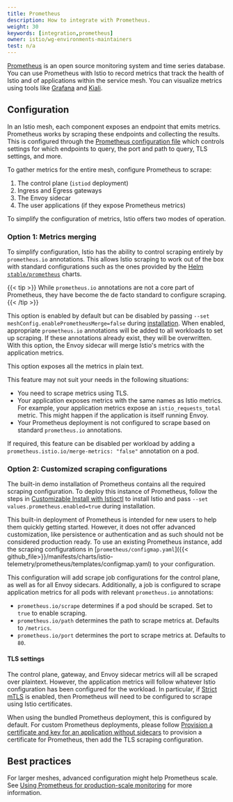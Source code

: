 ```yaml
---
title: Prometheus
description: How to integrate with Prometheus.
weight: 30
keywords: [integration,prometheus]
owner: istio/wg-environments-maintainers
test: n/a
---
```


[Prometheus](https://prometheus.io/) is an open source monitoring system and time series database. You can use Prometheus with Istio to record metrics that track the health of Istio and of applications within the service mesh. You can visualize metrics using tools like [Grafana](/docs/ops/integrations/grafana/) and [Kiali](/docs/tasks/observability/kiali/).

## Configuration

In an Istio mesh, each component exposes an endpoint that emits metrics. Prometheus works by scraping these endpoints and collecting the results. This is configured through the [Prometheus configuration file](https://prometheus.io/docs/prometheus/latest/configuration/configuration/) which controls settings for which endpoints to query, the port and path to query, TLS settings, and more.

To gather metrics for the entire mesh, configure Prometheus to scrape:

1. The control plane (`istiod` deployment)
1. Ingress and Egress gateways
1. The Envoy sidecar
1. The user applications (if they expose Prometheus metrics)

To simplify the configuration of metrics, Istio offers two modes of operation.

### Option 1: Metrics merging

To simplify configuration, Istio has the ability to control scraping entirely by `prometheus.io` annotations. This allows Istio scraping to work out of the box with standard configurations such as the ones provided by the [Helm `stable/prometheus`](https://github.com/helm/charts/tree/master/stable/prometheus) charts.

{{< tip >}}
While `prometheus.io` annotations are not a core part of Prometheus, they have become the de facto standard to configure scraping.
{{< /tip >}}

This option is enabled by default but can be disabled by passing `--set meshConfig.enablePrometheusMerge=false` during [installation](/docs/setup/install/istioctl/). When enabled, appropriate `prometheus.io` annotations will be added to all workloads to set up scraping. If these annotations already exist, they will be overwritten. With this option, the Envoy sidecar will merge Istio's metrics with the application metrics.

This option exposes all the metrics in plain text.

This feature may not suit your needs in the following situations:

* You need to scrape metrics using TLS.
* Your application exposes metrics with the same names as Istio metrics. For example, your application metrics expose an `istio_requests_total` metric. This might happen if the application is itself running Envoy.
* Your Prometheus deployment is not configured to scrape based on standard `prometheus.io` annotations.

If required, this feature can be disabled per workload by adding a `prometheus.istio.io/merge-metrics: "false"` annotation on a pod.

### Option 2: Customized scraping configurations

The built-in demo installation of Prometheus contains all the required scraping configuration. To deploy this instance of Prometheus, follow the steps in [Customizable Install with Istioctl](/docs/setup/install/istioctl/) to install Istio and pass `--set values.prometheus.enabled=true` during installation.

This built-in deployment of Prometheus is intended for new users to help them quickly getting started. However, it does not offer advanced customization, like persistence or authentication and as such should not be considered production ready. To use an existing Prometheus instance, add the scraping configurations in [`prometheus/configmap.yaml`]({{< github_file>}}/manifests/charts/istio-telemetry/prometheus/templates/configmap.yaml) to your configuration.

This configuration will add scrape job configurations for the control plane, as well as for all Envoy sidecars. Additionally, a job is configured to scrape application metrics for all pods with relevant `prometheus.io` annotations:

* `prometheus.io/scrape` determines if a pod should be scraped. Set to `true` to enable scraping.
* `prometheus.io/path` determines the path to scrape metrics at. Defaults to `/metrics`.
* `prometheus.io/port` determines the port to scrape metrics at. Defaults to `80`.

#### TLS settings

The control plane, gateway, and Envoy sidecar metrics will all be scraped over plaintext. However, the application metrics will follow whatever Istio configuration has been configured for the workload. In particular, if [Strict mTLS](/docs/tasks/security/authentication/authn-policy/#globally-enabling-istio-mutual-tls-in-strict-mode) is enabled, then Prometheus will need to be configured to scrape using Istio certificates.

When using the bundled Prometheus deployment, this is configured by default. For custom Prometheus deployments, please follow [Provision a certificate and key for an application without sidecars](/blog/2020/proxy-cert/) to provision a certificate for Prometheus, then add the TLS scraping configuration.

## Best practices

For larger meshes, advanced configuration might help Prometheus scale. See [Using Prometheus for production-scale monitoring](/docs/ops/best-practices/observability/#using-prometheus-for-production-scale-monitoring) for more information.
